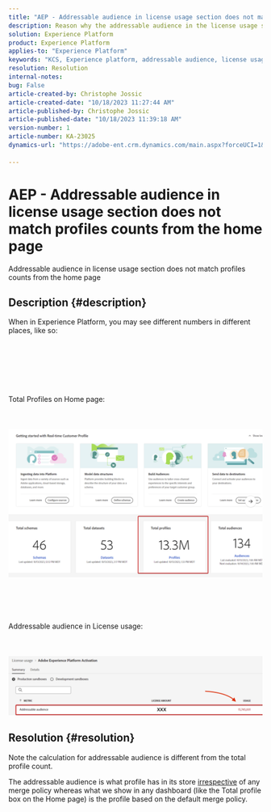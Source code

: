 ```yaml
---
title: "AEP - Addressable audience in license usage section does not match profiles counts from the home page"
description: Reason why the addressable audience in the license usage section does not match profiles counts from the home page
solution: Experience Platform
product: Experience Platform
applies-to: "Experience Platform"
keywords: "KCS, Experience platform, addressable audience, license usage, entitlements, profile count"
resolution: Resolution
internal-notes: 
bug: False
article-created-by: Christophe Jossic
article-created-date: "10/18/2023 11:27:44 AM"
article-published-by: Christophe Jossic
article-published-date: "10/18/2023 11:39:18 AM"
version-number: 1
article-number: KA-23025
dynamics-url: "https://adobe-ent.crm.dynamics.com/main.aspx?forceUCI=1&pagetype=entityrecord&etn=knowledgearticle&id=b0991c56-a96d-ee11-8df0-6045bd0065b6"

---
```

# AEP - Addressable audience in license usage section does not match profiles counts from the home page


Addressable audience in license usage section does not match profiles counts from the home page

## Description {#description}

When in Experience Platform, you may see different numbers in different places, like so:<br><br> <br><br> <br><br> <br><br>Total Profiles on Home page:<br><br> <br><br>![](assets/___d78c82e2-aa6d-ee11-8df0-6045bd0065b6___.png)<br><br> <br><br> <br><br>Addressable audience in License usage:<br><br> <br><br>![](assets/___db8c82e2-aa6d-ee11-8df0-6045bd0065b6___.png)

## Resolution {#resolution}


Note the calculation for addressable audience is different from the total profile count.

The addressable audience is what profile has in its store <u>irrespective</u> of any merge policy whereas what we show in any dashboard (like the Total profile box on the Home page) is the profile based on the default merge policy.
